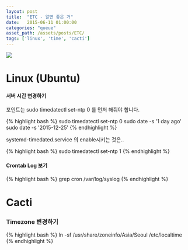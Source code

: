 ```yaml
---
layout: post
title:  "ETC - 알면 좋은 거"
date:   2015-06-11 01:00:00
categories: "queue"
asset_path: /assets/posts/ETC/
tags: ['linux', 'time', 'cacti']
---
```

<div>
    <img src="{{ page.asset_path }}power.jpg" class="img-responsive img-rounded">
</div>


# Linux (Ubuntu)

#### 서버 시간 변경하기

포인트는 sudo timedatectl set-ntp 0 를 먼저 해줘야 합니다.<br>

{% highlight bash %}
sudo timedatectl set-ntp 0
sudo date -s '1 day ago'
sudo date -s '2015-12-25'
{% endhighlight %}

systemd-timedated.service 의 enable시키는 것은.. 

{% highlight bash %}
sudo timedatectl set-ntp 1
{% endhighlight %}

#### Crontab Log 보기

{% highlight bash %}
grep cron /var/log/syslog
{% endhighlight %}

# Cacti

### Timezone 변경하기

{% highlight bash %}
ln -sf /usr/share/zoneinfo/Asia/Seoul /etc/localtime
{% endhighlight %}
